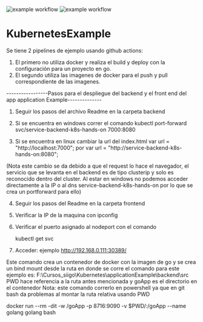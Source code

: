 ![example workflow](https://github.com/ricardomayah/KubernetesExample/actions/workflows/go.yml/badge.svg)
![example workflow](https://github.com/ricardomayah/KubernetesExample/actions/workflows/docker-image.yml/badge.svg)
# KubernetesExample

Se tiene 2 pipelines de ejemplo usando github actions:
1. El primero no utiliza docker y realiza el build y deploy con la configuración para un proyecto en go.
2. El segundo utiliza las imagenes de docker para el push y pull correspondiente de las imagenes.

-----------------Pasos para el despliegue del backend y el front end del app application Example--------------

1. Seguir los pasos del archivo Readme en la carpeta backend

2. Si se encuentra en windows correr el comando 
   kubectl port-forward svc/service-backend-k8s-hands-on 7000:8080

3. Si se encuentra en linux cambiar la url del index.html
    var url = "http://localhost:7000";
    por
    var url = "http://service-backend-k8s-hands-on:8080";

(Nota este cambio se da debido a que el request lo hace el navegador, el servicio que se levanta en el 
backend es de tipo clusterip y solo es reconocido dentro del cluster. Al estar en windows no podemos acceder directamente a la IP o 
al dns service-backend-k8s-hands-on por lo que se crea un portforward para ello)

4. Seguir los pasos del Readme en la carpeta frontend

5. Verificar la IP de la maquina con ipconfig 

6. Verificar el puerto asignado al nodeport con el comando

    kubectl get svc

7. Acceder: ejemplo http://192.168.0.111:30389/



Este comando crea un contenedor de docker con la imagen de go 
y se crea un bind mount desde la ruta en donde se corre el comando
para este ejemplo es: F:\Cursos_siigo\Kubernetes\applicationExample\backend\src
 PWD hace referencia a la ruta antes mencionada y goApp es el directorio en el contenedor
Nota: este comando correrlo en powershell ya que en git bash da problemas al montar la ruta relativa usando PWD

docker run --rm -dit -w /goApp -p 8716:9090 -v $PWD/:/goApp --name golang golang bash